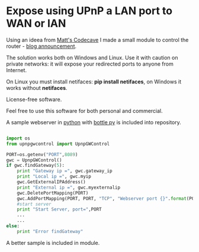 # Expose using UPnP a LAN port to WAN or IAN 

Using an ideea from [Matt's Codecave](http://mattscodecave.com/posts/using-python-and-upnp-to-forward-a-port.html) I made a small module to control the router - [blog announcement](http://rainbowheart.ro/526).

The solution works both on Windows and Linux. Use it with caution on private networks: it will expose your redirected ports to anyone from Internet.

On Linux you must install netifaces: **pip install netifaces**, on Windows it works without **netifaces**.

License-free software.
 
Feel free to use this software for both personal and commercial.

A sample webserver in [python](https://www.python.org/) with [bottle py](http://bottlepy.org/) is included into repository.

```python

import os
from upnpgwcontrol import UpnpGWControl

PORT=os.getenv("PORT",8089)
gwc = UpnpGWControl()
if gwc.findGateway(5):
    print "Gateway ip =", gwc.gateway_ip
    print "Local ip =", gwc.myip
    gwc.GetExternalIPAddress()
    print "External ip =", gwc.myexternalip
    gwc.DeletePortMapping(PORT)
    gwc.AddPortMapping(PORT, PORT, "TCP", "Webserver port {}".format(PORT))
    #start server
    print "Start Server, port=",PORT
    ...
	...
else:
    print "Error findGateway"

```
A better sample is included in module.
